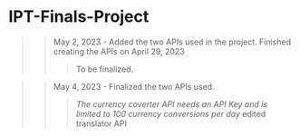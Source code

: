 # IPT-Finals-Project

>> May 2, 2023 - Added the two APIs used in the project. Finished creating the APIs on April 29, 2023
>>> To be finalized.

>> May 4, 2023 - Finalized the two APIs used.
>>> *The currency coverter API needs an API Key and is limited to 100 currency conversions per day*
>>> edited translator API
